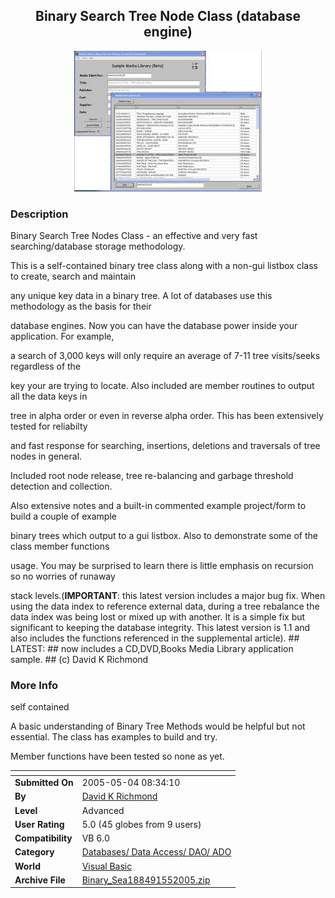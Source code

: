 ﻿<div align="center">

## Binary Search Tree Node Class \(database engine\)

<img src="PIC2005551713414947.jpg">
</div>

### Description

Binary Search Tree Nodes Class - an effective and very fast searching/database storage methodology.

This is a self-contained binary tree class along with a non-gui listbox class to create, search and maintain

any unique key data in a binary tree. A lot of databases use this methodology as the basis for their

database engines. Now you can have the database power inside your application. For example,

a search of 3,000 keys will only require an average of 7-11 tree visits/seeks regardless of the

key your are trying to locate. Also included are member routines to output all the data keys in

tree in alpha order or even in reverse alpha order. This has been extensively tested for reliabilty

and fast response for searching, insertions, deletions and traversals of tree nodes in general.

Included root node release, tree re-balancing and garbage threshold detection and collection.

Also extensive notes and a built-in commented example project/form to build a couple of example

binary trees which output to a gui listbox. Also to demonstrate some of the class member functions

usage. You may be surprised to learn there is little emphasis on recursion so no worries of runaway

stack levels.(**IMPORTANT**: this latest version includes a major bug fix. When using the data index to reference external data, during a tree rebalance the data index was being lost or mixed up with another. It is a simple fix but significant to keeping the database integrity. This latest version is 1.1 and also includes the functions referenced in the supplemental article). ## LATEST: ## now includes a CD,DVD,Books Media Library application sample. ## (c) David K Richmond
 
### More Info
 
self contained

A basic understanding of Binary Tree Methods would be helpful but not essential. The class has examples to build and try.

Member functions have been tested so none as yet.


<span>             |<span>
---                |---
**Submitted On**   |2005-05-04 08:34:10
**By**             |[David K Richmond](https://github.com/Planet-Source-Code/PSCIndex/blob/master/ByAuthor/david-k-richmond.md)
**Level**          |Advanced
**User Rating**    |5.0 (45 globes from 9 users)
**Compatibility**  |VB 6\.0
**Category**       |[Databases/ Data Access/ DAO/ ADO](https://github.com/Planet-Source-Code/PSCIndex/blob/master/ByCategory/databases-data-access-dao-ado__1-6.md)
**World**          |[Visual Basic](https://github.com/Planet-Source-Code/PSCIndex/blob/master/ByWorld/visual-basic.md)
**Archive File**   |[Binary\_Sea188491552005\.zip](https://github.com/Planet-Source-Code/david-k-richmond-binary-search-tree-node-class-database-engine__1-60218/archive/master.zip)








